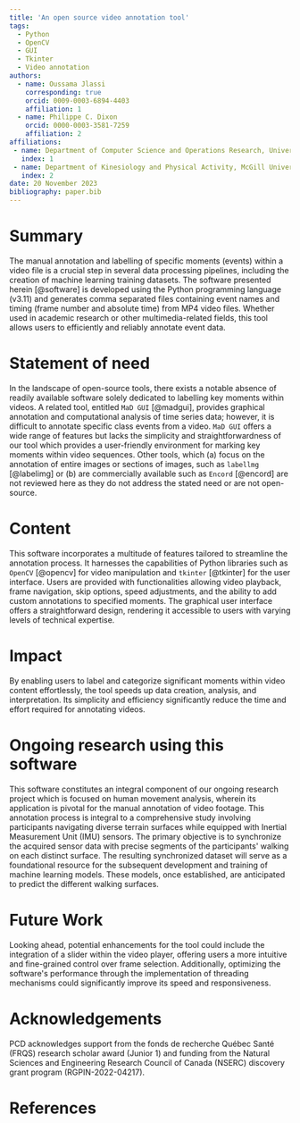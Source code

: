 ```yaml
---
title: 'An open source video annotation tool'
tags:
  - Python
  - OpenCV
  - GUI
  - Tkinter
  - Video annotation
authors:
  - name: Oussama Jlassi
    corresponding: true
    orcid: 0009-0003-6894-4403
    affiliation: 1
  - name: Philippe C. Dixon
    orcid: 0000-0003-3581-7259
    affiliation: 2
affiliations:
 - name: Department of Computer Science and Operations Research, Université de Montréal, Montréal, Québec, Canada
   index: 1
 - name: Department of Kinesiology and Physical Activity, McGill University, Montreal, Québec, Canada
   index: 2
date: 20 November 2023
bibliography: paper.bib
---
```


# Summary

The manual annotation and labelling of specific moments (events) within a video file
is a crucial step in several data processing pipelines, including the creation of 
machine learning training datasets. The software presented herein [@software] is developed 
using the Python programming language (v3.11) and generates comma separated files 
containing event names and timing (frame number and absolute time) from MP4 video files. 
Whether used in academic research or other multimedia-related fields, this tool allows 
users to efficiently and reliably annotate event data.

# Statement of need

In the landscape of open-source tools, there exists a notable absence of readily available
software solely dedicated to labelling key moments within videos. A related tool, entitled 
`MaD GUI` [@madgui], provides graphical annotation and computational analysis of time 
series data; however, it is difficult to annotate specific class events from a video. 
`MaD GUI` offers a wide range of features but lacks the simplicity and straightforwardness 
of our tool which provides a user-friendly environment for marking key moments within 
video sequences. Other tools, which (a) focus on the annotation of entire images or sections
of images, such as `labellmg` [@labelimg] or (b) are commercially available such as 
`Encord` [@encord] are not reviewed here as they do not address the stated need or are not
open-source.  

# Content

This software incorporates a multitude of features tailored to streamline the annotation 
process. It harnesses the capabilities of Python libraries such as `OpenCV` [@opencv] for 
video manipulation and `tkinter` [@tkinter] for the user interface. Users are provided with 
functionalities allowing video playback, frame navigation, skip options, speed adjustments, and 
the ability to add custom annotations to specified moments. The graphical user interface offers 
a straightforward design, rendering it accessible to users with varying levels of technical expertise. 

# Impact

By enabling users to label and categorize significant moments within video content 
effortlessly, the tool speeds up data creation, analysis, and interpretation. Its simplicity and 
efficiency significantly reduce the time and effort required for annotating videos. 

# Ongoing research using this software

This software constitutes an integral component of our ongoing research project which is focused on
human movement analysis, wherein its application is pivotal for the manual annotation of video footage. 
This annotation process is integral to a comprehensive study involving participants navigating diverse 
terrain surfaces while equipped with Inertial Measurement Unit (IMU) sensors. The primary objective 
is to synchronize the acquired sensor data with precise segments of the participants' walking on each 
distinct surface. The resulting synchronized dataset will serve as a foundational resource for the 
subsequent development and training of machine learning models. These models, once established, are 
anticipated to predict the different walking surfaces. 

# Future Work 

Looking ahead, potential enhancements for the tool could include the integration of a slider within 
the video player, offering users a more intuitive and fine-grained control over frame selection. 
Additionally, optimizing the software's performance through the implementation of threading mechanisms 
could significantly improve its speed and responsiveness. 

# Acknowledgements  

PCD acknowledges support from the fonds de recherche Québec Santé (FRQS) research scholar award 
(Junior 1) and funding from the Natural Sciences and Engineering Research Council of Canada (NSERC) 
discovery grant program (RGPIN-2022-04217).

# References